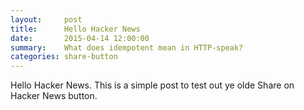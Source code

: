 ```yaml
---
layout:     post
title:      Hello Hacker News
date:       2015-04-14 12:00:00
summary:    What does idempotent mean in HTTP-speak?
categories: share-button
---
```


Hello Hacker News. This is a simple post to test out ye olde Share on Hacker News button.
